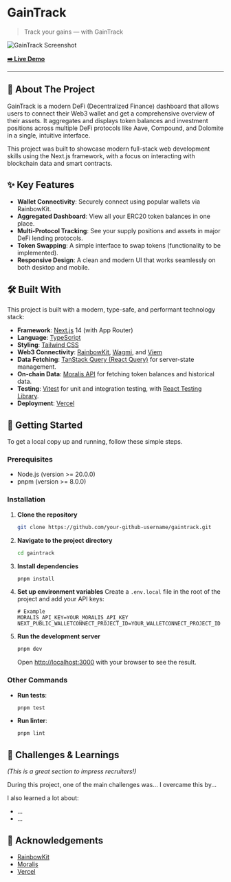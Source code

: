# GainTrack

> Track your gains — with GainTrack

![GainTrack Screenshot](https://i.imgur.com/your-project-screenshot.png)  <!-- 請替換成你自己的專案截圖 -->

**[➡️ Live Demo](https://gaintrack-am9z.vercel.app/)**

---

## 🚀 About The Project

GainTrack is a modern DeFi (Decentralized Finance) dashboard that allows users to connect their Web3 wallet and get a comprehensive overview of their assets. It aggregates and displays token balances and investment positions across multiple DeFi protocols like Aave, Compound, and Dolomite in a single, intuitive interface.

This project was built to showcase modern full-stack web development skills using the Next.js framework, with a focus on interacting with blockchain data and smart contracts.

## ✨ Key Features

*   **Wallet Connectivity**: Securely connect using popular wallets via RainbowKit.
*   **Aggregated Dashboard**: View all your ERC20 token balances in one place.
*   **Multi-Protocol Tracking**: See your supply positions and assets in major DeFi lending protocols.
*   **Token Swapping**: A simple interface to swap tokens (functionality to be implemented).
*   **Responsive Design**: A clean and modern UI that works seamlessly on both desktop and mobile.

## 🛠️ Built With

This project is built with a modern, type-safe, and performant technology stack:

*   **Framework**: [Next.js](https://nextjs.org/) 14 (with App Router)
*   **Language**: [TypeScript](https://www.typescriptlang.org/)
*   **Styling**: [Tailwind CSS](https://tailwindcss.com/)
*   **Web3 Connectivity**: [RainbowKit](https://www.rainbowkit.com/), [Wagmi](https://wagmi.sh/), and [Viem](https://viem.sh/)
*   **Data Fetching**: [TanStack Query (React Query)](https://tanstack.com/query/latest) for server-state management.
*   **On-chain Data**: [Moralis API](https://moralis.io/) for fetching token balances and historical data.
*   **Testing**: [Vitest](https://vitest.dev/) for unit and integration testing, with [React Testing Library](https://testing-library.com/docs/react-testing-library/intro/).
*   **Deployment**: [Vercel](https://vercel.com/)

## 🏁 Getting Started

To get a local copy up and running, follow these simple steps.

### Prerequisites

*   Node.js (version >= 20.0.0)
*   pnpm (version >= 8.0.0)

### Installation

1.  **Clone the repository**
    ```sh
    git clone https://github.com/your-github-username/gaintrack.git
    ```
2.  **Navigate to the project directory**
    ```sh
    cd gaintrack
    ```
3.  **Install dependencies**
    ```sh
    pnpm install
    ```
4.  **Set up environment variables**
    Create a `.env.local` file in the root of the project and add your API keys:
    ```env
    # Example
    MORALIS_API_KEY=YOUR_MORALIS_API_KEY
    NEXT_PUBLIC_WALLETCONNECT_PROJECT_ID=YOUR_WALLETCONNECT_PROJECT_ID
    ```
5.  **Run the development server**
    ```sh
    pnpm dev
    ```
    Open [http://localhost:3000](http://localhost:3000) with your browser to see the result.

### Other Commands

*   **Run tests**:
    ```sh
    pnpm test
    ```
*   **Run linter**:
    ```sh
    pnpm lint
    ```

## 🧠 Challenges & Learnings

*(This is a great section to impress recruiters!)*

During this project, one of the main challenges was... I overcame this by...

I also learned a lot about:
*   ...
*   ...

## 🙏 Acknowledgements

*   [RainbowKit](https://www.rainbowkit.com/)
*   [Moralis](https://moralis.io/)
*   [Vercel](https://vercel.com/)